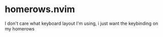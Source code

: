 # homerows.nvim
I don't care what keyboard layout I'm using, i just want the keybinding on my homerows
